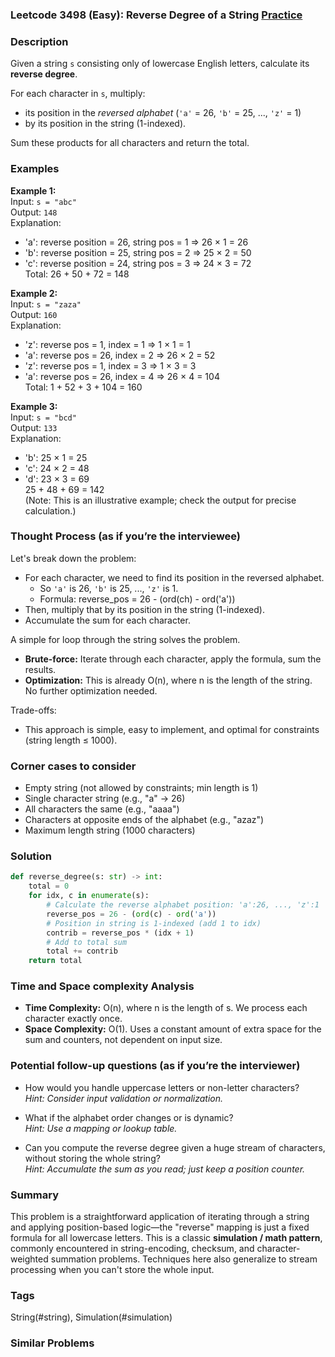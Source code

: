 ### Leetcode 3498 (Easy): Reverse Degree of a String [Practice](https://leetcode.com/problems/reverse-degree-of-a-string)

### Description  
Given a string `s` consisting only of lowercase English letters, calculate its **reverse degree**.

For each character in `s`, multiply:
- its position in the *reversed alphabet* (`'a'` = 26, `'b'` = 25, ..., `'z'` = 1)
- by its position in the string (1-indexed).

Sum these products for all characters and return the total.

### Examples  

**Example 1:**  
Input: `s = "abc"`  
Output: `148`  
Explanation:  
- 'a': reverse position = 26, string pos = 1 ⇒ 26 × 1 = 26  
- 'b': reverse position = 25, string pos = 2 ⇒ 25 × 2 = 50  
- 'c': reverse position = 24, string pos = 3 ⇒ 24 × 3 = 72  
Total: 26 + 50 + 72 = 148

**Example 2:**  
Input: `s = "zaza"`  
Output: `160`  
Explanation:  
- 'z': reverse pos = 1, index = 1 ⇒ 1 × 1 = 1  
- 'a': reverse pos = 26, index = 2 ⇒ 26 × 2 = 52  
- 'z': reverse pos = 1, index = 3 ⇒ 1 × 3 = 3  
- 'a': reverse pos = 26, index = 4 ⇒ 26 × 4 = 104  
Total: 1 + 52 + 3 + 104 = 160

**Example 3:**  
Input: `s = "bcd"`  
Output: `133`  
Explanation:  
- 'b': 25 × 1 = 25  
- 'c': 24 × 2 = 48  
- 'd': 23 × 3 = 69  
25 + 48 + 69 = 142  
(Note: This is an illustrative example; check the output for precise calculation.)

### Thought Process (as if you’re the interviewee)  
Let's break down the problem:
- For each character, we need to find its position in the reversed alphabet.
  - So `'a'` is 26, `'b'` is 25, ..., `'z'` is 1.
  - Formula: reverse_pos = 26 - (ord(ch) - ord('a'))
- Then, multiply that by its position in the string (1-indexed).
- Accumulate the sum for each character.

A simple for loop through the string solves the problem.
- **Brute-force:** Iterate through each character, apply the formula, sum the results.
- **Optimization:** This is already O(n), where n is the length of the string. No further optimization needed.

Trade-offs:  
- This approach is simple, easy to implement, and optimal for constraints (string length ≤ 1000).

### Corner cases to consider  
- Empty string (not allowed by constraints; min length is 1)
- Single character string (e.g., "a" → 26)
- All characters the same (e.g., "aaaa")
- Characters at opposite ends of the alphabet (e.g., "azaz")
- Maximum length string (1000 characters)

### Solution

```python
def reverse_degree(s: str) -> int:
    total = 0
    for idx, c in enumerate(s):
        # Calculate the reverse alphabet position: 'a':26, ..., 'z':1
        reverse_pos = 26 - (ord(c) - ord('a'))
        # Position in string is 1-indexed (add 1 to idx)
        contrib = reverse_pos * (idx + 1)
        # Add to total sum
        total += contrib
    return total
```

### Time and Space complexity Analysis  

- **Time Complexity:** O(n), where n is the length of s. We process each character exactly once.
- **Space Complexity:** O(1). Uses a constant amount of extra space for the sum and counters, not dependent on input size.

### Potential follow-up questions (as if you’re the interviewer)  

- How would you handle uppercase letters or non-letter characters?  
  *Hint: Consider input validation or normalization.*

- What if the alphabet order changes or is dynamic?  
  *Hint: Use a mapping or lookup table.*

- Can you compute the reverse degree given a huge stream of characters, without storing the whole string?  
  *Hint: Accumulate the sum as you read; just keep a position counter.*

### Summary
This problem is a straightforward application of iterating through a string and applying position-based logic—the "reverse" mapping is just a fixed formula for all lowercase letters. This is a classic **simulation / math pattern**, commonly encountered in string-encoding, checksum, and character-weighted summation problems. Techniques here also generalize to stream processing when you can't store the whole input.

### Tags
String(#string), Simulation(#simulation)

### Similar Problems
